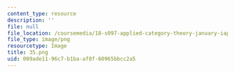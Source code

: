 ```yaml
---
content_type: resource
description: ''
file: null
file_location: /coursemedia/18-s097-applied-category-theory-january-iap-2019/009ade1196c7b1baaf8f60965bbcc2a5_35.png
file_type: image/png
resourcetype: Image
title: 35.png
uid: 009ade11-96c7-b1ba-af8f-60965bbcc2a5
---
```

